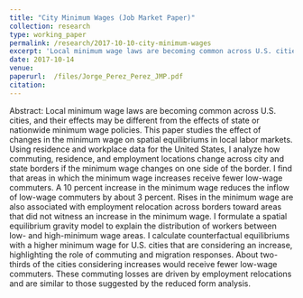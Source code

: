 ```yaml
---
title: "City Minimum Wages (Job Market Paper)"
collection: research
type: working_paper
permalink: /research/2017-10-10-city-minimum-wages
excerpt: 'Local minimum wage laws are becoming common across U.S. cities, and their effects may be different from effects of state or nation-wide minimum wage policies. I study the effect of changes in minimum wages on spatial equilibria in local labor markets. Using residence and workplace data for the U.S., I analyze how commuting, residence and work locations change across city and state borders when minimum wages change on either side of the border.'
date: 2017-10-14
venue: 
paperurl:  /files/Jorge_Perez_Perez_JMP.pdf
citation: 
---
```

Abstract: Local minimum wage laws are becoming common across U.S. cities, and their effects may be different from the effects of state or nationwide minimum wage policies. This paper studies the effect of changes in the minimum wage on spatial equilibriums in local labor markets. Using residence and workplace data for the United States, I analyze how commuting, residence, and employment locations change across city and state borders if the minimum wage changes on one side of the border. I find that areas in which the minimum wage increases receive fewer low-wage commuters. A 10 percent increase in the minimum wage reduces the inflow of low-wage commuters by about 3 percent. Rises in the minimum wage are also associated with employment relocation across borders toward areas that did not witness an increase in the minimum wage. I formulate a spatial equilibrium gravity model to explain the distribution of workers between low- and high-minimum wage areas. I calculate counterfactual equilibriums with a higher minimum wage for U.S. cities that are considering an increase, highlighting the role of commuting and migration responses. About two-thirds of the cities considering increases would receive fewer low-wage commuters. These commuting losses are driven by employment relocations and are similar to those suggested by the reduced form analysis.
